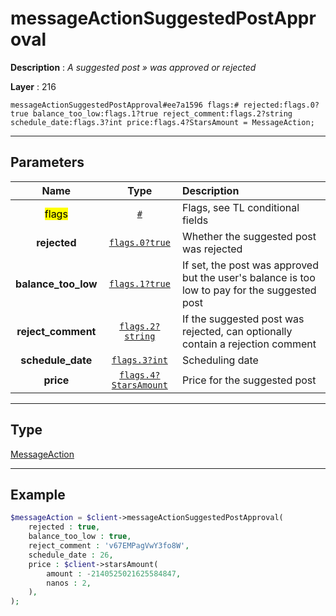 # messageActionSuggestedPostApproval

**Description** : *A suggested post &raquo; was approved or rejected*

**Layer** : 216

```tl
messageActionSuggestedPostApproval#ee7a1596 flags:# rejected:flags.0?true balance_too_low:flags.1?true reject_comment:flags.2?string schedule_date:flags.3?int price:flags.4?StarsAmount = MessageAction;
```

---

## Parameters

| Name | Type | Description |
| :---: | :---: | :--- |
| <mark>flags</mark> | [`#`](type/#) | Flags, see TL conditional fields |
| **rejected** | [`flags.0?true`](type/true) | Whether the suggested post was rejected |
| **balance_too_low** | [`flags.1?true`](type/true) | If set, the post was approved but the user's balance is too low to pay for the suggested post |
| **reject_comment** | [`flags.2?string`](type/string) | If the suggested post was rejected, can optionally contain a rejection comment |
| **schedule_date** | [`flags.3?int`](type/int) | Scheduling date |
| **price** | [`flags.4?StarsAmount`](type/StarsAmount) | Price for the suggested post |

---

## Type

[MessageAction](type/MessageAction)

---

## Example

```php
$messageAction = $client->messageActionSuggestedPostApproval(
	rejected : true,
	balance_too_low : true,
	reject_comment : 'v67EMPagVwY3fo8W',
	schedule_date : 26,
	price : $client->starsAmount(
		amount : -2140525021625584847,
		nanos : 2,
	),
);
```